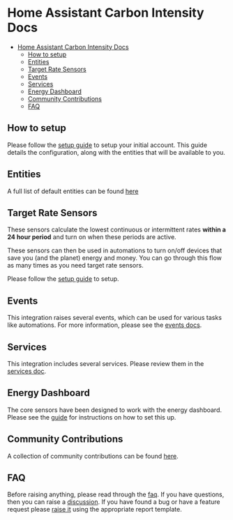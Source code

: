 # Home Assistant Carbon Intensity Docs

- [Home Assistant Carbon Intensity Docs](#home-assistant-carbon-intensity-docs)
  - [How to setup](#how-to-setup)
  - [Entities](#entities)
  - [Target Rate Sensors](#target-rate-sensors)
  - [Events](#events)
  - [Services](#services)
  - [Energy Dashboard](#energy-dashboard)
  - [Community Contributions](#community-contributions)
  - [FAQ](#faq)


## How to setup

Please follow the [setup guide](./setup_account.md) to setup your initial account. This guide details the configuration, along with the entities that will be available to you.

## Entities

A full list of default entities can be found [here](./entities.md)

## Target Rate Sensors

These sensors calculate the lowest continuous or intermittent rates **within a 24 hour period** and turn on when these periods are active.

These sensors can then be used in automations to turn on/off devices that save you (and the planet) energy and money. You can go through this flow as many times as you need target rate sensors.

Please follow the [setup guide](./setup_target_rate.md) to setup.

## Events

This integration raises several events, which can be used for various tasks like automations. For more information, please see the [events docs](./events.md).

## Services

This integration includes several services. Please review them in the [services doc](./services.md).

## Energy Dashboard

The core sensors have been designed to work with the energy dashboard. Please see the [guide](./energy_dashboard.md) for instructions on how to set this up.

## Community Contributions

A collection of community contributions can be found [here](./community.md).

## FAQ

Before raising anything, please read through the [faq](./faq.md). If you have questions, then you can raise a [discussion](https://github.com/BottlecapDave/HomeAssistant-OctopusEnergy/discussions). If you have found a bug or have a feature request please [raise it](https://github.com/BottlecapDave/HomeAssistant-OctopusEnergy/issues) using the appropriate report template.